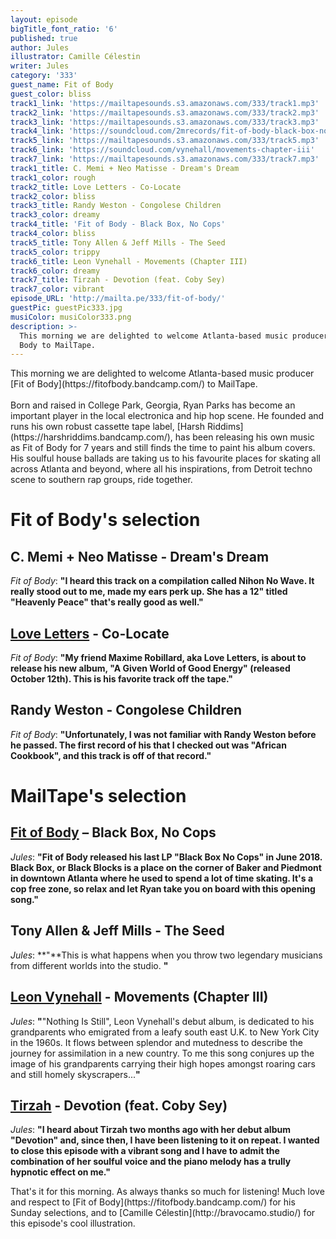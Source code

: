 ```yaml
---
layout: episode
bigTitle_font_ratio: '6'
published: true
author: Jules
illustrator: Camille Célestin
writer: Jules
category: '333'
guest_name: Fit of Body
guest_color: bliss
track1_link: 'https://mailtapesounds.s3.amazonaws.com/333/track1.mp3'
track2_link: 'https://mailtapesounds.s3.amazonaws.com/333/track2.mp3'
track3_link: 'https://mailtapesounds.s3.amazonaws.com/333/track3.mp3'
track4_link: 'https://soundcloud.com/2mrecords/fit-of-body-black-box-no-cops-2mr-037'
track5_link: 'https://mailtapesounds.s3.amazonaws.com/333/track5.mp3'
track6_link: 'https://soundcloud.com/vynehall/movements-chapter-iii'
track7_link: 'https://mailtapesounds.s3.amazonaws.com/333/track7.mp3'
track1_title: C. Memi + Neo Matisse - Dream's Dream
track1_color: rough
track2_title: Love Letters - Co-Locate
track2_color: bliss
track3_title: Randy Weston - Congolese Children
track3_color: dreamy
track4_title: 'Fit of Body - Black Box, No Cops'
track4_color: bliss
track5_title: Tony Allen & Jeff Mills - The Seed
track5_color: trippy
track6_title: Leon Vynehall - Movements (Chapter III)
track6_color: dreamy
track7_title: Tirzah - Devotion (feat. Coby Sey)
track7_color: vibrant
episode_URL: 'http://mailta.pe/333/fit-of-body/'
guestPic: guestPic333.jpg
musiColor: musiColor333.png
description: >-
  This morning we are delighted to welcome Atlanta-based music producer Fit of
  Body to MailTape.
---
```

<p id="introduction">This morning we are delighted to welcome Atlanta-based music producer [Fit of Body](https://fitofbody.bandcamp.com/) to MailTape.
<br><br>
Born and raised in College Park, Georgia, Ryan Parks has become an important player in the local electronica and hip hop scene. He founded and runs his own robust cassette tape label, [Harsh Riddims](https://harshriddims.bandcamp.com/), has been releasing his own music as Fit of Body for 7 years and still finds the time to paint his album covers. His soulful house ballads are taking us to his favourite places for skating all across Atlanta and beyond, where all his inspirations, from Detroit techno scene to southern rap groups, ride together.
</p>


# Fit of Body's selection

## C. Memi + Neo Matisse - Dream's Dream
_Fit of Body_: **"**I heard this track on a compilation called Nihon No Wave. It really stood out to me, made my ears perk up. She has a 12" titled "Heavenly Peace" that's really good as well.**"**

## [Love Letters](https://lovelettersmusic.bandcamp.com/releases) - Co-Locate
_Fit of Body_: **"**My friend Maxime Robillard, aka Love Letters, is about to release his new album, "A Given World of Good Energy" (released October 12th). This is his favorite track off the tape.**"**

## Randy Weston - Congolese Children
_Fit of Body_: **"**Unfortunately, I was not familiar with Randy Weston before he passed. The first record of his that I checked out was "African Cookbook", and this track is off of that record.**"**


# MailTape's selection

## [Fit of Body](https://fitofbody.bandcamp.com/) – Black Box, No Cops
_Jules_: **"**Fit of Body released his last LP "Black Box No Cops" in June 2018. Black Box, or Black Blocks is a place on the corner of Baker and Piedmont in downtown Atlanta where he used to spend a lot of time skating. It's a cop free zone, so relax and let Ryan take you on board with this opening song.**"**

## Tony Allen & Jeff Mills - The Seed
_Jules_: **"**This is what happens when you throw two legendary musicians from different worlds into the studio. **"**

## [Leon Vynehall](https://leonvynehall.bandcamp.com/) - Movements (Chapter III)
_Jules_: **"**"Nothing Is Still", Leon Vynehall's debut album, is dedicated to his grandparents who emigrated from a leafy south east U.K. to New York City in the 1960s. It flows between splendor and mutedness to describe the journey for assimilation in a new country. To me this song conjures up the image of his grandparents carrying their high hopes amongst roaring cars and still homely skyscrapers...**"**

## [Tirzah](https://tirzah.bandcamp.com/) - Devotion (feat. Coby Sey)
_Jules_: **"**I  heard about Tirzah two months ago with her debut album "Devotion" and, since then, I have been listening to it on repeat. I wanted to close this episode with a vibrant song and I have to admit the combination of her soulful voice and the piano melody has a trully hypnotic effect on me.**"**


<p id="outroduction">That's it for this morning. As always thanks so much for listening! Much love and respect to [Fit of Body](https://fitofbody.bandcamp.com/) for his Sunday selections, and to [Camille Célestin](http://bravocamo.studio/) for this episode's cool illustration.</p>
